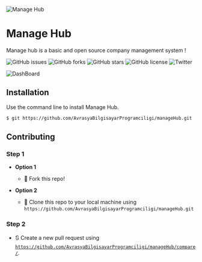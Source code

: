![Manage Hub](http://i64.tinypic.com/2ptrqz6.png)

# Manage Hub
Manage hub is a basic and open source company management system !

![GitHub issues](https://img.shields.io/github/issues/AvrasyaBilgisayarProgramciligi/manageHub.svg)
![GitHub forks](https://img.shields.io/github/forks/AvrasyaBilgisayarProgramciligi/manageHub.svg)
![GitHub stars](https://img.shields.io/github/stars/AvrasyaBilgisayarProgramciligi/manageHub.svg)
![GitHub license](https://img.shields.io/github/license/AvrasyaBilgisayarProgramciligi/manageHub.svg)
![Twitter](	https://img.shields.io/twitter/url/https/github.com%2FAvrasyaBilgisayarProgramciligi%2FmanageHub.svg)

![DashBoard](http://i67.tinypic.com/5ui9o1.png)

## Installation

Use the command line to install Manage Hub.

```bash
$ git https://github.com/AvrasyaBilgisayarProgramciligi/manageHub.git
```
## Contributing

### Step 1

- **Option 1**
    - 🍴 Fork this repo!

- **Option 2**
    - 👯 Clone this repo to your local machine using `https://github.com/AvrasyaBilgisayarProgramciligi/manageHub.git`

### Step 2 

- 🔃 Create a new pull request using <a href="https://github.com/AvrasyaBilgisayarProgramciligi/manageHub/compare/" target="_blank">`https://github.com/AvrasyaBilgisayarProgramciligi/manageHub/compare/`</a>.
